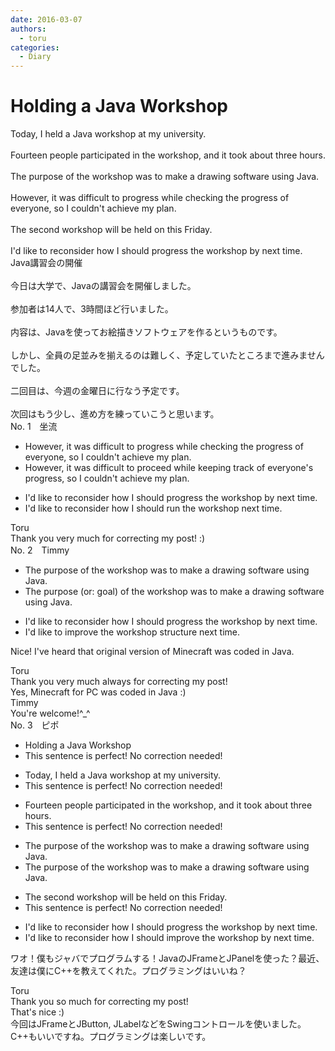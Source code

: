 ```yaml
---
date: 2016-03-07
authors:
  - toru
categories:
  - Diary
---
```


<h1 id="subject_show">Holding a Java Workshop</h1>
<div class="date" hidden>Mar 7, 2016 17:49</div>
<div id="post"><div id="body_show_ori">
Today, I held a Java workshop at my university.<br/><br/>Fourteen people participated in the workshop, and it took about three hours.<br/><br/>The purpose of the workshop was to make a drawing software using Java.<br/><br/>However, it was difficult to progress while checking the progress of everyone, so I couldn't achieve my plan.<br/><br/>The second workshop will be held on this Friday.<br/><br/>I'd like to reconsider how I should progress the workshop by next time.
</div></div>

<!-- more -->

<div id="post_ja"><div id="body_show_mo">
Java講習会の開催<br/><br/>今日は大学で、Javaの講習会を開催しました。<br/><br/>参加者は14人で、3時間ほど行いました。<br/><br/>内容は、Javaを使ってお絵描きソフトウェアを作るというものです。<br/><br/>しかし、全員の足並みを揃えるのは難しく、予定していたところまで進みませんでした。<br/><br/>二回目は、今週の金曜日に行なう予定です。<br/><br/>次回はもう少し、進め方を練っていこうと思います。
</div></div>
<div id="block"><div class="first_name"> No. 1　<span class="just_name">坐流</span></div><div id="block2">
<ul class="correction_field">
<li class="incorrect">However, it was difficult to progress while checking the progress of everyone, so I couldn't achieve my plan.</li>
<li class="corrected correct">
However, it was difficult to proceed while keeping track of everyone's progress, so I couldn't achieve my plan.
</li>
</ul>
<ul class="correction_field">
<li class="incorrect">I'd like to reconsider how I should progress the workshop by next time.</li>
<li class="corrected correct">
I'd like to reconsider how I should run the workshop next time.
</li>
</ul>
</div><div class="name"><span class="just_name">Toru</span><br>
Thank you very much for correcting my post! :)
</div>
</div>
<div id="block"><div class="first_name"> No. 2　<span class="just_name">Timmy</span></div><div id="block2">
<ul class="correction_field">
<li class="incorrect">The purpose of the workshop was to make a drawing software using Java.</li>
<li class="corrected correct">
The purpose (or: <span class="f_blue">goal</span>) of the workshop was to make a drawing software using Java.
</li>
</ul>
<ul class="correction_field">
<li class="incorrect">I'd like to reconsider how I should progress the workshop by next time.</li>
<li class="corrected correct">
I'd like to <span class="f_blue">improve</span> the workshop <span class="f_blue">structure </span>next time.
</li>
</ul>
<p class="comment_small">
 Nice! I've heard that original version of Minecraft was coded in Java.
</p>

</div><div class="name"><span class="just_name">Toru</span><br>
Thank you very much always for correcting my post!<br/>Yes, Minecraft for PC was coded in Java :)
</div>
<div class="name"><span class="just_name">Timmy</span><br>
You're welcome!^_^
</div>
</div>
<div id="block"><div class="first_name"> No. 3　<span class="just_name">ピポ</span></div><div id="block2">
<ul class="correction_field">
<li class="incorrect">Holding a Java Workshop</li>
<li class="corrected perfect">This sentence is perfect! No correction needed!</li>
</ul>
<ul class="correction_field">
<li class="incorrect">Today, I held a Java workshop at my university.</li>
<li class="corrected perfect">This sentence is perfect! No correction needed!</li>
</ul>
<ul class="correction_field">
<li class="incorrect">Fourteen people participated in the workshop, and it took about three hours.</li>
<li class="corrected perfect">This sentence is perfect! No correction needed!</li>
</ul>
<ul class="correction_field">
<li class="incorrect">The purpose of the workshop was to make a drawing software using Java.</li>
<li class="corrected correct">
The purpose of the workshop was to make <span class="sline">a</span> drawing software using Java.
</li>
</ul>
<ul class="correction_field">
<li class="incorrect">The second workshop will be held on this Friday.</li>
<li class="corrected perfect">This sentence is perfect! No correction needed!</li>
</ul>
<ul class="correction_field">
<li class="incorrect">I'd like to reconsider how I should progress the workshop by next time.</li>
<li class="corrected correct">
I'd like to reconsider how I should <span class="f_blue">improve</span> the workshop <span class="sline">by</span> next time.
</li>
</ul>
<p class="comment_small">
 ワオ！僕もジャバでプログラムする！JavaのJFrameとJPanelを使った？最近、友達は僕にC++を教えてくれた。プログラミングはいいね？
</p>

</div><div class="name"><span class="just_name">Toru</span><br>
Thank you so much for correcting my post!<br/>That's nice :)<br/>今回はJFrameとJButton, JLabelなどをSwingコントロールを使いました。<br/>C++もいいですね。プログラミングは楽しいです。
</div>
</div>
